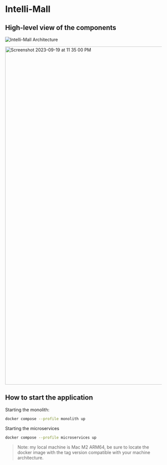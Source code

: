 # Intelli-Mall

## High-level view of the components

![Intelli-Mall Architecture](https://github.com/LordMoMA/Intelli-Mall/assets/67067729/097cfc9d-8d45-48fc-afda-a052d03eb96a.png)


<img width="1084" alt="Screenshot 2023-09-19 at 11 35 00 PM" src="https://github.com/LordMoMA/Intelli-Mall/assets/67067729/176f52d6-8bf4-4bb4-bdb6-15ea9ef5a836">

## How to start the application

Starting the monolith:

```bash
docker compose --profile monolith up
```

Starting the microservices

```bash
docker compose --profile microservices up  
```

> Note: my local machine is Mac M2 ARM64, be sure to locate the docker image with the tag version compatible with your machine architecture.
